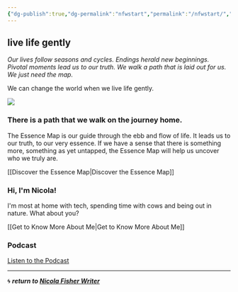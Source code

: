 ```yaml
---
{"dg-publish":true,"dg-permalink":"nfwstart","permalink":"/nfwstart/","dgHomeLink":true,"dgPassFrontmatter":false}
---
```



## live life gently

*Our lives follow seasons and cycles. Endings herald new beginnings. Pivotal moments lead us to our truth. We walk a path that is laid out for us. We just need the map.*

We can change the world when we live life gently.

![](https://source.unsplash.com/hopX_jpVtRM/1900x1200)

### There is a path that we walk on the journey home.

The Essence Map is our guide through the ebb and flow of life. It leads us to our truth, to our very essence. If we have a sense that there is something more, something as yet untapped, the Essence Map will help us uncover who we truly are.

[[Discover the Essence Map|Discover the Essence Map]]

### Hi, I'm Nicola!

I'm most at home with tech, spending time with cows and being out in nature. What about you?

[[Get to Know More About Me|Get to Know More About Me]]

### Podcast

[Listen to the Podcast](https://anchor.fm/liveagentlelife)

---

🌀 ***return to [Nicola Fisher Writer](https://booksbeansboots.co.uk/nfwstart/)***